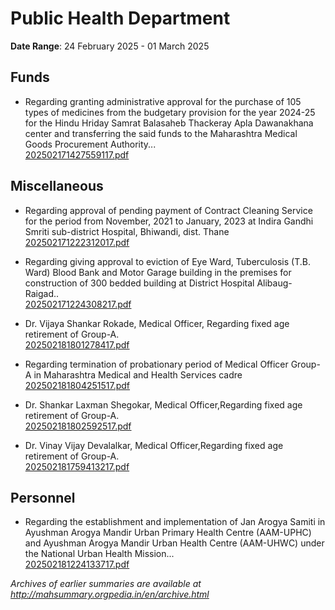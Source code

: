 # Public Health Department

**Date Range**: 24 February 2025 - 01 March 2025


## Funds
- Regarding granting administrative approval for the purchase of 105 types of medicines from the budgetary provision for the year 2024-25 for the Hindu Hriday Samrat Balasaheb Thackeray Apla Dawanakhana center and transferring the said funds to the Maharashtra Medical Goods Procurement Authority...\
  [202502171427559117.pdf](https://gr.maharashtra.gov.in/Site/Upload/Government%20Resolutions/English/202502171427559117.pdf)

## Miscellaneous
- Regarding approval of pending payment of Contract Cleaning Service for the period from November, 2021 to January, 2023 at Indira Gandhi Smriti sub-district Hospital, Bhiwandi, dist. Thane\
  [202502171222312017.pdf](https://gr.maharashtra.gov.in/Site/Upload/Government%20Resolutions/English/202502171222312017.pdf)

- Regarding giving approval to eviction of Eye Ward, Tuberculosis (T.B. Ward) Blood Bank and Motor Garage building in the premises for construction of 300 bedded building at District Hospital Alibaug- Raigad..\
  [202502171224308217.pdf](https://gr.maharashtra.gov.in/Site/Upload/Government%20Resolutions/English/202502171224308217.pdf)

- Dr. Vijaya Shankar Rokade, Medical Officer, Regarding fixed age retirement of Group-A.\
  [202502181801278417.pdf](https://gr.maharashtra.gov.in/Site/Upload/Government%20Resolutions/English/202502181801278417.pdf)

- Regarding termination of probationary period of Medical Officer Group-A in Maharashtra Medical and Health Services cadre\
  [202502181804251517.pdf](https://gr.maharashtra.gov.in/Site/Upload/Government%20Resolutions/English/202502181804251517.pdf)

- Dr. Shankar Laxman Shegokar, Medical Officer,Regarding fixed age retirement of Group-A.\
  [202502181802592517.pdf](https://gr.maharashtra.gov.in/Site/Upload/Government%20Resolutions/English/202502181802592517.pdf)

- Dr. Vinay Vijay Devalalkar, Medical Officer,Regarding fixed age retirement of Group-A.\
  [202502181759413217.pdf](https://gr.maharashtra.gov.in/Site/Upload/Government%20Resolutions/English/202502181759413217.pdf)

## Personnel
- Regarding the establishment and implementation of Jan Arogya Samiti in Ayushman Arogya Mandir Urban Primary Health Centre (AAM-UPHC) and Ayushman Arogya Mandir Urban Health Centre (AAM-UHWC) under the National Urban Health Mission...\
  [202502181224133717.pdf](https://gr.maharashtra.gov.in/Site/Upload/Government%20Resolutions/English/202502181224133717.pdf)


*Archives of earlier summaries are available at http://mahsummary.orgpedia.in/en/archive.html*